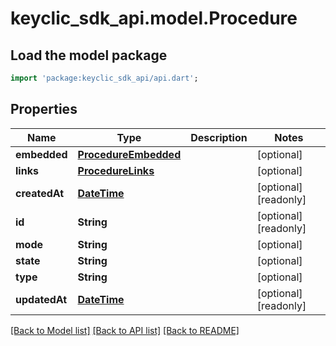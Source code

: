 # keyclic_sdk_api.model.Procedure

## Load the model package
```dart
import 'package:keyclic_sdk_api/api.dart';
```

## Properties
Name | Type | Description | Notes
------------ | ------------- | ------------- | -------------
**embedded** | [**ProcedureEmbedded**](ProcedureEmbedded.md) |  | [optional] 
**links** | [**ProcedureLinks**](ProcedureLinks.md) |  | [optional] 
**createdAt** | [**DateTime**](DateTime.md) |  | [optional] [readonly] 
**id** | **String** |  | [optional] [readonly] 
**mode** | **String** |  | [optional] 
**state** | **String** |  | [optional] 
**type** | **String** |  | [optional] 
**updatedAt** | [**DateTime**](DateTime.md) |  | [optional] [readonly] 

[[Back to Model list]](../README.md#documentation-for-models) [[Back to API list]](../README.md#documentation-for-api-endpoints) [[Back to README]](../README.md)


